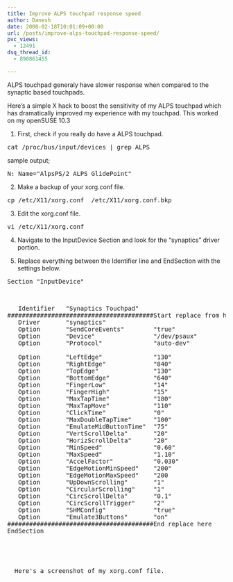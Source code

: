```yaml
---
title: Improve ALPS touchpad response speed
author: Danesh
date: 2008-02-18T10:01:09+00:00
url: /posts/improve-alps-touchpad-response-speed/
pvc_views:
  - 12491
dsq_thread_id:
  - 890861455

---
```

ALPS touchpad generaly have slower response when compared to the synaptic based touchpads.

Here&#8217;s a simple X hack to boost the sensitivity of my ALPS touchpad which has dramatically improved my experience with my touchpad. This worked on my openSUSE 10.3

1. First, check if you really do have a ALPS touchpad.

<pre>cat /proc/bus/input/devices | grep ALPS</pre>

sample output;

<pre>N: Name="AlpsPS/2 ALPS GlidePoint"</pre>

2. Make a backup of your xorg.conf file.

<pre>cp /etc/X11/xorg.conf  /etc/X11/xorg.conf.bkp</pre>

3. Edit the xorg.conf file.

<pre>vi /etc/X11/xorg.conf</pre>

4. Navigate to the InputDevice Section and look for the &#8220;synaptics&#8221; driver portion.

5. Replace everything between the Identifier line and EndSection with the settings below.  
<!--more-->

<pre>Section "InputDevice"


<pre>   Identifier   "Synaptics Touchpad"
########################################Start replace from here
   Driver       "synaptics"
   Option       "SendCoreEvents"        "true"
   Option       "Device"                "/dev/psaux"
   Option       "Protocol"              "auto-dev"

   Option       "LeftEdge"              "130"
   Option       "RightEdge"             "840"
   Option       "TopEdge"               "130"
   Option       "BottomEdge"            "640"
   Option       "FingerLow"             "14"
   Option       "FingerHigh"            "15"
   Option       "MaxTapTime"            "180"
   Option       "MaxTapMove"            "110"
   Option       "ClickTime"             "0"
   Option       "MaxDoubleTapTime"      "100"
   Option       "EmulateMidButtonTime"  "75"
   Option       "VertScrollDelta"       "20"
   Option       "HorizScrollDelta"      "20"
   Option       "MinSpeed"              "0.60"
   Option       "MaxSpeed"              "1.10"
   Option       "AccelFactor"           "0.030"
   Option       "EdgeMotionMinSpeed"    "200"
   Option       "EdgeMotionMaxSpeed"    "200
   Option       "UpDownScrolling"       "1"
   Option       "CircularScrolling"     "1"
   Option       "CircScrollDelta"       "0.1"
   Option       "CircScrollTrigger"     "2"
   Option       "SHMConfig"             "true"
   Option       "Emulate3Buttons"       "on"
########################################End replace here
EndSection</pre>


<p>
  Here's a screenshot of my xorg.conf file.
</p>